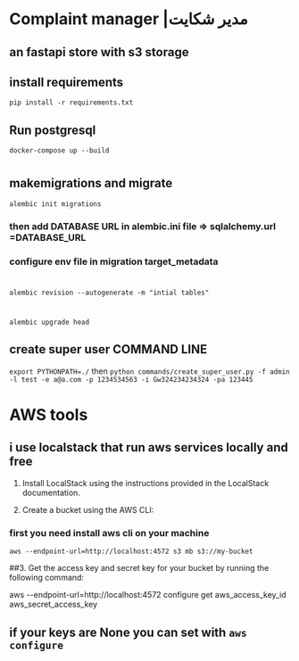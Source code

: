 # Complaint manager |مدیر شکایت  
## an fastapi store with s3 storage

## install requirements
`
pip install -r requirements.txt
`
## Run postgresql
`
docker-compose up --build
`
#
## makemigrations and migrate

`alembic init migrations`
### then add DATABASE URL in **alembic.ini** file => **sqlalchemy.url =DATABASE_URL**

### configure env file in migration **target_metadata**
#
`alembic revision --autogenerate -m "intial tables"`
#
`alembic upgrade head`

## create super user COMMAND LINE

`export PYTHONPATH=./`
then
`python commands/create_super_user.py -f admin -l test -e a@a.com -p 1234534563 -i Gw324234234324 -pa 123445`

# AWS tools 
## i use localstack that run aws services locally and free

1. Install LocalStack using the instructions provided in the LocalStack documentation.

2. Create a bucket using the AWS CLI:
### first you need install aws cli on your machine

`aws --endpoint-url=http://localhost:4572 s3 mb s3://my-bucket`

##3. Get the access key and secret key for your bucket by running the following command: 

aws --endpoint-url=http://localhost:4572 configure get aws_access_key_id aws_secret_access_key
## if your keys are None you can set with `aws configure`